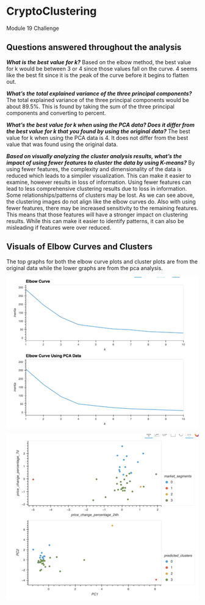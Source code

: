# CryptoClustering
Module 19 Challenge

## Questions answered throughout the analysis

***What is the best value for k?***
Based on the elbow method, the best value for k would be between 3 or 4 since those values fall on the curve. 4 seems like the best fit since it is the peak of the curve before it begins to flatten out. 


***What’s the total explained variance of the three principal components?***
The total explained variance of the three principal components would be about 89.5%. This is found by taking the sum of the three principal components and converting to percent.


***What’s the best value for k when using the PCA data? Does it differ from the best value for k that you found by using the original data?***
The best value for k when using the PCA data is 4. It does not differ from the best value that was found using the original data.


***Based on visually analyzing the cluster analysis results, what’s the impact of using fewer features to cluster the data by using K-means?***
By using fewer features, the complexity and dimensionality of the data is reduced which leads to a simpiler visualization. This can make it easier to examine, however results in loss of information. Using fewer features can lead to less comprehensive clustering results due to loss in information. Some relationships/patterns of clusters may be lost. As we can see above, the clustering images do not align like the elbow curves do. Also with using fewer features, there may be increased sensitivity to the remaining features. This means that those features will have a stronger impact on clustering results. While this can make it easier to identify patterns, it can also be misleading if features were over reduced.


## Visuals of Elbow Curves and Clusters

The top graphs for both the elbow curve plots and cluster plots are from the original data while the lower graphs are from the pca analysis. 

![Comparison of Elbows](https://github.com/maderamel/CryptoClustering/blob/34f0196f1c2130b5d680c328332272de3ad531db/Resources/elbowComparison.png)

![Comparison of Clusters](https://github.com/maderamel/CryptoClustering/blob/34f0196f1c2130b5d680c328332272de3ad531db/Resources/clusterComparison.png)
